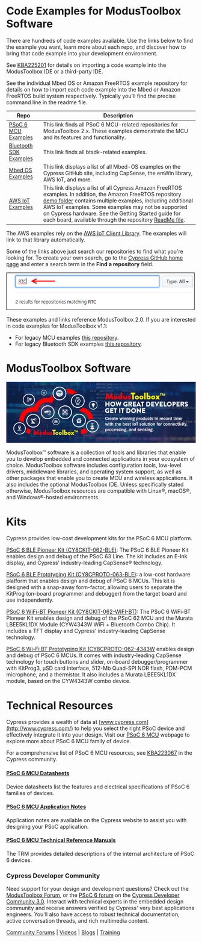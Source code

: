 # Code Examples for ModusToolbox Software

There are hundreds of code examples available. Use the links below to find the example you want, learn more about each repo, and discover how to bring that code example into your development environment.

See [KBA225201](https://community.cypress.com/docs/DOC-15968) for details on importing a code example into the ModusToolbox IDE or a third-party IDE.

See the individual Mbed OS or Amazon FreeRTOS example repository for details on how to import each code example into the Mbed or Amazon FreeRTOS build system respectively. Typically you'll find the precise command line in the readme file. 

| Repo | Description |
| ----- | ----- |
|[PSoC 6 MCU Examples](https://github.com/cypresssemiconductorco?q=mtb-example-psoc6%20NOT%20Deprecated) | This link finds all PSoC 6 MCU-related repositories for ModusToolbox 2.x. These examples demonstrate the MCU and its features and functionality. |
|[Bluetooth SDK Examples](https://github.com/cypresssemiconductorco?q=mtb-example-btsdk%20NOT%20Deprecated)| This link finds all btsdk-related examples. |
| [Mbed OS Examples](https://github.com/cypresssemiconductorco?q=mbed-os-example%20NOT%20Deprecated) |This link displays a list of all Mbed-OS examples on the Cypress GitHub site, including CapSense, the emWin library, AWS IoT, and more.|
| [AWS IoT Examples](https://github.com/cypresssemiconductorco?q=afr-example%20NOT%20Deprecated) |This link displays a list of all Cypress Amazon FreeRTOS examples. In addition, the Amazon FreeRTOS repository [demo folder](https://github.com/cypresssemiconductorco/amazon-freertos/tree/master/demos) contains multiple examples, including additional AWS IoT examples. Some examples may not be supported on Cypress hardware. See the Getting Started guide for each board, available through the repository [ReadMe file](https://github.com/cypresssemiconductorco/amazon-freertos/blob/master/README.md).|

The AWS examples rely on the [AWS IoT Client Library](https://github.com/cypresssemiconductorco/aws-iot). The examples will link to that library automatically.

Some of the links above just search our repositories to find what you're looking for. To create your own search, go to the [Cypress GitHub home page](https://github.com/cypresssemiconductorco) and enter a search term in the **Find a repository** field.

![search](Images/search.png)

These examples and links reference ModusToolbox 2.0. If you are interested in code examples for ModusToolbox v1.1:

- For legacy MCU examples [this repository](https://github.com/cypresssemiconductorco/Code-Examples-for-the-ModusToolbox-PSoC-6-SDK).
- For legacy Bluetooth SDK examples [this repository](https://github.com/cypresssemiconductorco/Code-Examples-BT-SDK-for-ModusToolbox). 

# ModusToolbox Software
![](Images/MTbanner.png)

ModusToolbox™ software is a collection of tools and libraries that enable you to develop embedded and connected applications in your ecosystem of choice. ModusToolbox software includes configuration tools, low-level drivers, middleware libraries, and operating system support, as well as other packages that enable you to create MCU and wireless applications. It also includes the optional ModusToolbox IDE. Unless specifically stated otherwise, ModusToolbox resources are compatible with Linux®, macOS®, and Windows®-hosted environments.

# Kits
Cypress provides low-cost development kits for the PSoC 6 MCU platform.

[PSoC 6 BLE Pioneer Kit (CY8CKIT-062-BLE)](http://www.cypress.com/cy8ckit-062-ble): The PSoC 6 BLE Pioneer Kit  enables design and debug of the PSoC 63 Line. The kit includes an E-Ink display, and Cypress' industry-leading CapSense® technology.

[PSoC 6 BLE Prototyping Kit (CY8CPROTO-063-BLE)](https://www.cypress.com/documentation/development-kitsboards/psoc-6-ble-prototyping-kit-cy8cproto-063-ble): a low-cost hardware platform that enables design and debug of PSoC 6 MCUs. This kit is designed with a snap-away form-factor, allowing users to separate the KitProg (on-board programmer and debugger) from the target board and use independently.

[PSoC 6 WiFi-BT Pioneer Kit (CY8CKIT-062-WIFI-BT)](http://www.cypress.com/CY8CKIT-062-WiFi-BT): The PSoC 6 WiFi-BT Pioneer Kit enables design and debug of the PSoC 62 MCU and the Murata LBEE5KL1DX Module (CYW4343W WiFi + Bluetooth Combo Chip). It includes a TFT display and Cypress' industry-leading CapSense technology.

[PSoC 6 Wi-Fi BT Prototyping Kit (CY8CPROTO-062-4343W](http://www.cypress.com/cy8cproto-062-4343w) enables design and debug of PSoC 6 MCUs. It comes with industry-leading CapSense technology for touch buttons and slider, on-board debugger/programmer with KitProg3, μSD card interface, 512-Mb Quad-SPI NOR flash, PDM-PCM microphone, and a thermistor. It also includes a Murata LBEE5KL1DX module, based on the CYW4343W combo device.

# Technical Resources

Cypress provides a wealth of data at [www.cypress.com](http://www.cypress.com/) to help you select the right PSoC device and effectively integrate it into your design. Visit our [PSoC 6 MCU](http://www.cypress.com/psoc6) webpage to explore more about PSoC 6 MCU family of device.

For a comprehensive list of PSoC 6 MCU resources, see [KBA223067](https://community.cypress.com/docs/DOC-14644) in the Cypress community.

#### [PSoC 6 MCU Datasheets](http://www.cypress.com/psoc6ds)
Device datasheets list the features and electrical specifications of PSoC 6 families of devices.

#### [PSoC 6 MCU Application Notes](http://www.cypress.com/psoc6an)
Application notes are available on the Cypress website to assist you with designing your PSoC application.

#### [PSoC 6 MCU Technical Reference Manuals](http://www.cypress.com/psoc6trm)
The TRM provides detailed descriptions of the internal architecture of PSoC 6 devices.

### Cypress Developer Community ##

Need support for your design and development questions? Check out the [ModusToolbox Forum](https://community.cypress.com/community/modustoolbox/overview), or the [PSoC 6 forum](https://community.cypress.com/community/psoc-6) on the [Cypress Developer Community 3.0](https://community.cypress.com/welcome). Interact with technical experts in the embedded design community and receive answers verified by Cypress' very best applications engineers. You'll also have access to robust technical documentation, active conversation threads, and rich multimedia content.

[Community Forums](https://community.cypress.com/welcome) | [Videos](http://www.cypress.com/video-library) | [Blogs](http://www.cypress.com/blog) | [Training](http://www.cypress.com/training)

